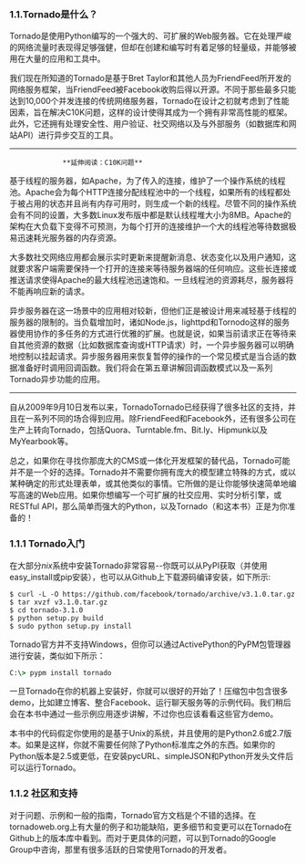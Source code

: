 ### 1.1.Tornado是什么？

Tornado是使用Python编写的一个强大的、可扩展的Web服务器。它在处理严峻的网络流量时表现得足够强健，但却在创建和编写时有着足够的轻量级，并能够被用在大量的应用和工具中。

我们现在所知道的Tornado是基于Bret Taylor和其他人员为FriendFeed所开发的网络服务框架，当FriendFeed被Facebook收购后得以开源。不同于那些最多只能达到10,000个并发连接的传统网络服务器，Tornado在设计之初就考虑到了性能因素，旨在解决C10K问题，这样的设计使得其成为一个拥有非常高性能的框架。此外，它还拥有处理安全性、用户验证、社交网络以及与外部服务（如数据库和网站API）进行异步交互的工具。

---
                 **延伸阅读：C10K问题**
基于线程的服务器，如Apache，为了传入的连接，维护了一个操作系统的线程池。Apache会为每个HTTP连接分配线程池中的一个线程，如果所有的线程都处于被占用的状态并且尚有内存可用时，则生成一个新的线程。尽管不同的操作系统会有不同的设置，大多数Linux发布版中都是默认线程堆大小为8MB。Apache的架构在大负载下变得不可预测，为每个打开的连接维护一个大的线程池等待数据极易迅速耗光服务器的内存资源。

大多数社交网络应用都会展示实时更新来提醒新消息、状态变化以及用户通知，这就要求客户端需要保持一个打开的连接来等待服务器端的任何响应。这些长连接或推送请求使得Apache的最大线程池迅速饱和。一旦线程池的资源耗尽，服务器将不能再响应新的请求。

异步服务器在这一场景中的应用相对较新，但他们正是被设计用来减轻基于线程的服务器的限制的。当负载增加时，诸如Node.js，lighttpd和Tornodo这样的服务器使用协作的多任务的方式进行优雅的扩展。也就是说，如果当前请求正在等待来自其他资源的数据（比如数据库查询或HTTP请求）时，一个异步服务器可以明确地控制以挂起请求。异步服务器用来恢复暂停的操作的一个常见模式是当合适的数据准备好时调用回调函数。我们将会在第五章讲解回调函数模式以及一系列Tornado异步功能的应用。

---

自从2009年9月10日发布以来，TornadoTornado已经获得了很多社区的支持，并且在一系列不同的场合得到应用。除FriendFeed和Facebook外，还有很多公司在生产上转向Tornado，包括Quora、Turntable.fm、Bit.ly、Hipmunk以及MyYearbook等。

总之，如果你在寻找你那庞大的CMS或一体化开发框架的替代品，Tornado可能并不是一个好的选择。Tornado并不需要你拥有庞大的模型建立特殊的方式，或以某种确定的形式处理表单，或其他类似的事情。它所做的是让你能够快速简单地编写高速的Web应用。如果你想编写一个可扩展的社交应用、实时分析引擎，或RESTful API，那么简单而强大的Python，以及Tornado（和这本书）正是为你准备的！


### 1.1.1 Tornado入门

在大部分*nix*系统中安装Tornado非常容易--你既可以从PyPI获取（并使用easy_install或pip安装），也可以从Github上下载源码编译安装，如下所示:

```shell
$ curl -L -O https://github.com/facebook/tornado/archive/v3.1.0.tar.gz
$ tar xvzf v3.1.0.tar.gz
$ cd tornado-3.1.0
$ python setup.py build
$ sudo python setup.py install
```

Tornado官方并不支持Windows，但你可以通过ActivePython的PyPM包管理器进行安装，类似如下所示：

```cmd
C:\> pypm install tornado
```
一旦Tornado在你的机器上安装好，你就可以很好的开始了！压缩包中包含很多demo，比如建立博客、整合Facebook、运行聊天服务等的示例代码。我们稍后会在本书中通过一些示例应用逐步讲解，不过你也应该看看这些官方demo。

本书中的代码假定你使用的是基于Unix的系统，并且使用的是Python2.6或2.7版本。如果是这样，你就不需要任何除了Python标准库之外的东西。如果你的Python版本是2.5或更低，在安装pycURL、simpleJSON和Python开发头文件后可以运行Tornado。

### 1.1.2 社区和支持
对于问题、示例和一般的指南，Tornado官方文档是个不错的选择。在tornadoweb.org上有大量的例子和功能缺陷，更多细节和变更可以在Tornado在Github上的版本库中看到。而对于更具体的问题，可以到Tornado的Google Group中咨询，那里有很多活跃的日常使用Tornado的开发者。